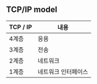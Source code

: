 ## TCP/IP model

| TCP / IP |  내용  |
|------|------------|
| 4계층 | 응용    	
| 3계층 | 전송    	
| 2계층 | 네트워크    	
| 1계층 | 네트워크 인터페이스


